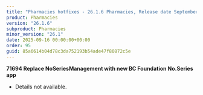 ```yaml
---
title: "Pharmacies hotfixes - 26.1.6 Pharmacies, Release date September 16, 2025 - Hotfixes"
product: Pharmacies
version: "26.1.6"
subproduct: Pharmacies
minor_version: "26.1"
date: 2025-09-16 00:00:00+00:00
order: 95
guid: 85a6614b04d78c3da752193b54ade47f80872c5e
---
```


<strong>71694 Replace NoSeriesManagement with new BC Foundation No.Series app</strong><ul><li>Details not available.</li></ul>
